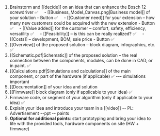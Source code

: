 1. Brainstorm and [[decide]] on an idea that can enhance the Bosch 12 screwdriver ✅
    - [[Business_Model_Canvas.png|Business model]] of your solution - Button ✅
    - [[Customer need]] for your extension – how many new customers could be acquired with the new extension - Button ✅
    - [[Value added]] for the customer – comfort, safety, efficiency, versatility ✅
    - [[Feasibility]] – is this can be really realized? ✅
    - [[Costs]] – development, BOM, sale price - Button ✅
2. [[Overview]] of the proposed solution – block diagram, infographics, etc. ✅
3. [[Schematic.pdf|Schematic]] of the proposed solution – the real connection between the components, modules, can be done in CAD, or in paint.  ✅
4. [[Calculations.pdf|Simulations and calculations]] of the main component, or part of the hardware (if applicable) ✅ --- simulations important
5. [[Documentation]] of your idea and solution
6. [[Firmware]] block diagram (only if applicable to your idea) ✅
7. Firmware code, or segment of your algorithm (only if applicable to your idea) ✅
8. Explain your idea and introduce your team in a [[video]] -- Pl.: Advertisement --ppt -- paints
9. **Optional for additional points**: start prototyping and bring your idea to life with the provided tools, hardware components on site (HW + firmware)